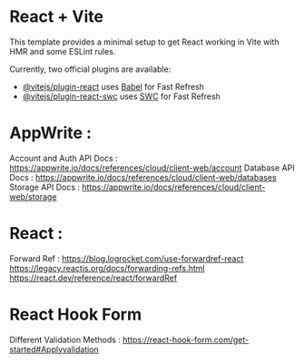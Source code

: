 # React + Vite

This template provides a minimal setup to get React working in Vite with HMR and some ESLint rules.

Currently, two official plugins are available:

- [@vitejs/plugin-react](https://github.com/vitejs/vite-plugin-react/blob/main/packages/plugin-react/README.md) uses [Babel](https://babeljs.io/) for Fast Refresh
- [@vitejs/plugin-react-swc](https://github.com/vitejs/vite-plugin-react-swc) uses [SWC](https://swc.rs/) for Fast Refresh


# AppWrite : 

Account and Auth API Docs : https://appwrite.io/docs/references/cloud/client-web/account
Database API Docs : https://appwrite.io/docs/references/cloud/client-web/databases
Storage API Docs : https://appwrite.io/docs/references/cloud/client-web/storage

# React : 

Forward Ref : 
https://blog.logrocket.com/use-forwardref-react
https://legacy.reactjs.org/docs/forwarding-refs.html
https://react.dev/reference/react/forwardRef

# React Hook Form

Different Validation Methods :
https://react-hook-form.com/get-started#Applyvalidation